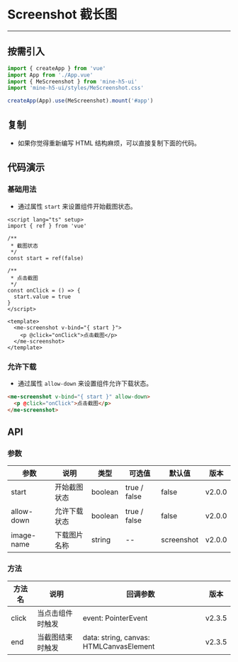 # Screenshot 截长图

---

## 按需引入

```ts
import { createApp } from 'vue'
import App from './App.vue'
import { MeScreenshot } from 'mine-h5-ui'
import 'mine-h5-ui/styles/MeScreenshot.css'

createApp(App).use(MeScreenshot).mount('#app')
```

## 复制

- 如果你觉得重新编写 HTML 结构麻烦，可以直接复制下面的代码。

## 代码演示

### 基础用法

- 通过属性 `start` 来设置组件开始截图状态。

```vue
<script lang="ts" setup>
import { ref } from 'vue'

/**
 * 截图状态
 */
const start = ref(false)

/**
 * 点击截图
 */
const onClick = () => {
  start.value = true
}
</script>

<template>
  <me-screenshot v-bind="{ start }">
    <p @click="onClick">点击截图</p>
  </me-screenshot>
</template>
```

### 允许下载

- 通过属性 `allow-down` 来设置组件允许下载状态。

```html
<me-screenshot v-bind="{ start }" allow-down>
  <p @click="onClick">点击截图</p>
</me-screenshot>
```

## API

### 参数

| 参数       | 说明         | 类型    | 可选值       | 默认值     | 版本   |
| ---------- | ------------ | ------- | ------------ | ---------- | ------ |
| start      | 开始截图状态 | boolean | true / false | false      | v2.0.0 |
| allow-down | 允许下载状态 | boolean | true / false | false      | v2.0.0 |
| image-name | 下载图片名称 | string  | --           | screenshot | v2.0.0 |

### 方法

| 方法名 | 说明             | 回调参数                                | 版本   |
| ------ | ---------------- | --------------------------------------- | ------ |
| click  | 当点击组件时触发 | event: PointerEvent                     | v2.3.5 |
| end    | 当截图结束时触发 | data: string, canvas: HTMLCanvasElement | v2.3.5 |
